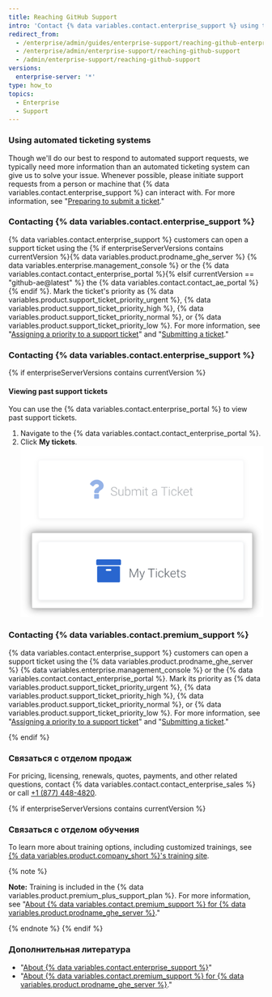 ```yaml
---
title: Reaching GitHub Support
intro: 'Contact {% data variables.contact.enterprise_support %} using the {% if enterpriseServerVersions contains currentVersion %}{% data variables.product.prodname_ghe_server %} {% data variables.enterprise.management_console %} or{% endif %} the support portal.'
redirect_from:
  - /enterprise/admin/guides/enterprise-support/reaching-github-enterprise-support/
  - /enterprise/admin/enterprise-support/reaching-github-support
  - /admin/enterprise-support/reaching-github-support
versions:
  enterprise-server: '*'
type: how_to
topics:
  - Enterprise
  - Support
---
```


### Using automated ticketing systems

Though we'll do our best to respond to automated support requests, we typically need more information than an automated ticketing system can give us to solve your issue. Whenever possible, please initiate support requests from a person or machine that {% data variables.contact.enterprise_support %} can interact with. For more information, see "[Preparing to submit a ticket](/enterprise/admin/guides/enterprise-support/preparing-to-submit-a-ticket)."

### Contacting {% data variables.contact.enterprise_support %}

{% data variables.contact.enterprise_support %} customers can open a support ticket using the {% if enterpriseServerVersions contains currentVersion %}{% data variables.product.prodname_ghe_server %} {% data variables.enterprise.management_console %} or the {% data variables.contact.contact_enterprise_portal %}{% elsif currentVersion == "github-ae@latest" %} the {% data variables.contact.contact_ae_portal %}{% endif %}. Mark the ticket's priority as {% data variables.product.support_ticket_priority_urgent %}, {% data variables.product.support_ticket_priority_high %}, {% data variables.product.support_ticket_priority_normal %}, or {% data variables.product.support_ticket_priority_low %}. For more information, see "[Assigning a priority to a support ticket](/enterprise/admin/guides/enterprise-support/about-github-enterprise-support#assigning-a-priority-to-a-support-ticket)" and "[Submitting a ticket](/enterprise/admin/guides/enterprise-support/submitting-a-ticket)."

### Contacting {% data variables.contact.enterprise_support %}

{% if enterpriseServerVersions contains currentVersion %}
#### Viewing past support tickets

You can use the {% data variables.contact.enterprise_portal %} to view past support tickets.

1. Navigate to the {% data variables.contact.contact_enterprise_portal %}.
2. Click **My tickets**. ![View past submitted tickets](/assets/images/enterprise/support/view-past-tickets.png)

### Contacting {% data variables.contact.premium_support %}

{% data variables.contact.enterprise_support %} customers can open a support ticket using the {% data variables.product.prodname_ghe_server %} {% data variables.enterprise.management_console %} or the {% data variables.contact.contact_enterprise_portal %}. Mark its priority as {% data variables.product.support_ticket_priority_urgent %}, {% data variables.product.support_ticket_priority_high %}, {% data variables.product.support_ticket_priority_normal %}, or {% data variables.product.support_ticket_priority_low %}. For more information, see "[Assigning a priority to a support ticket](/enterprise/admin/guides/enterprise-support/about-github-premium-support-for-github-enterprise-server#assigning-a-priority-to-a-support-ticket)" and "[Submitting a ticket](/enterprise/admin/guides/enterprise-support/submitting-a-ticket)."

{% endif %}
### Связаться с отделом продаж

For pricing, licensing, renewals, quotes, payments, and other related questions, contact {% data variables.contact.contact_enterprise_sales %} or call [+1 (877) 448-4820](tel:+1-877-448-4820).

{% if enterpriseServerVersions contains currentVersion %}
### Связаться с отделом обучения

To learn more about training options, including customized trainings, see [{% data variables.product.company_short %}'s training site](https://services.github.com/).

{% note %}

**Note:** Training is included in the {% data variables.product.premium_plus_support_plan %}. For more information, see "[About {% data variables.contact.premium_support %} for {% data variables.product.prodname_ghe_server %}](/enterprise/admin/guides/enterprise-support/about-github-premium-support-for-github-enterprise-server)."

{% endnote %}
{% endif %}

### Дополнительная литература

- "[About {% data variables.contact.enterprise_support %}](/enterprise/admin/guides/enterprise-support/about-github-enterprise-support)"
- "[About {% data variables.contact.premium_support %} for {% data variables.product.prodname_ghe_server %}](/enterprise/admin/guides/enterprise-support/about-github-premium-support-for-github-enterprise-server)."
